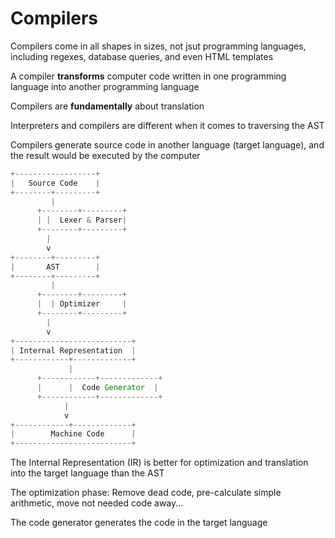 # Compilers

Compilers come in all shapes in sizes, not jsut programming languages, including regexes, database queries, and even HTML templates

A compiler **transforms** computer code written in one programming language into another programming language

Compilers are **fundamentally** about translation

Interpreters and compilers are different when it comes to traversing the AST

Compilers generate source code in another language (target language), and the result would be executed by the computer

```js
+------------------+
|   Source Code    |
+--------+---------+
         |
      +--------+---------+
      | |  Lexer & Parser|
      +--------+---------+
        |
        v
+--------+---------+
|       AST        |
+--------+---------+
         |
      +--------+---------+
      |  | Optimizer     |
      +--------+---------+
        |
        v
+--------------------------+
| Internal Representation  |
+------------+-------------+
             |
      +------------+-------------+
      |      |  Code Generator  |
      +------------+-------------+
            |
            v
+------------+-------------+
|        Machine Code      |
+--------------------------+
```

The Internal Representation (IR) is better for optimization and translation into the target language than the AST

The optimization phase: Remove dead code, pre-calculate simple arithmetic, move not needed code away...

The code generator generates the code in the target language
